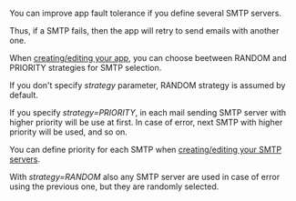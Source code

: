 You can improve app fault tolerance if you define several SMTP servers. 

Thus, if a SMTP fails, then the app will retry to send emails with another one.

When [creating/editing your app](apps.md), you can choose beetween RANDOM and PRIORITY strategies for SMTP selection. 

If you don't specify *strategy* parameter, RANDOM strategy is assumed by default.

If you specify *strategy=PRIORITY*, in each mail sending SMTP server with higher priority will be use at first. In case of error, next SMTP with higher priority will be used, and so on.

You can define priority for each SMTP when [creating/editing your SMTP servers](api-smtps.md).

With *strategy=RANDOM* also any SMTP server are used in case of error using the previous one, but they are randomly selected.












